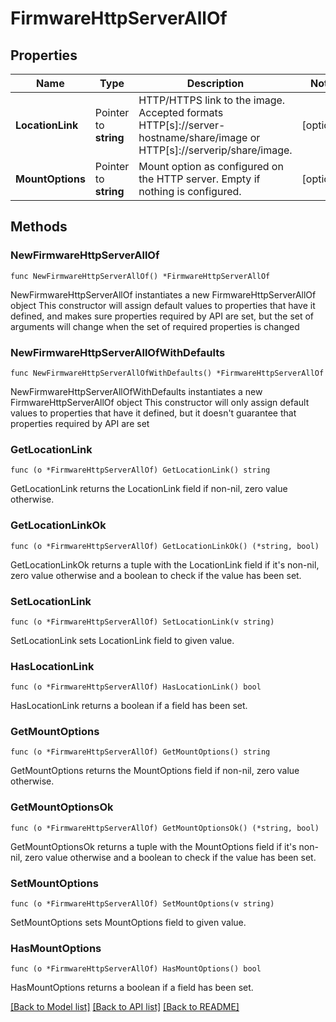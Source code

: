 # FirmwareHttpServerAllOf

## Properties

Name | Type | Description | Notes
------------ | ------------- | ------------- | -------------
**LocationLink** | Pointer to **string** | HTTP/HTTPS link to the image. Accepted formats HTTP[s]://server-hostname/share/image or HTTP[s]://serverip/share/image. | [optional] 
**MountOptions** | Pointer to **string** | Mount option as configured on the HTTP server. Empty if nothing is configured. | [optional] 

## Methods

### NewFirmwareHttpServerAllOf

`func NewFirmwareHttpServerAllOf() *FirmwareHttpServerAllOf`

NewFirmwareHttpServerAllOf instantiates a new FirmwareHttpServerAllOf object
This constructor will assign default values to properties that have it defined,
and makes sure properties required by API are set, but the set of arguments
will change when the set of required properties is changed

### NewFirmwareHttpServerAllOfWithDefaults

`func NewFirmwareHttpServerAllOfWithDefaults() *FirmwareHttpServerAllOf`

NewFirmwareHttpServerAllOfWithDefaults instantiates a new FirmwareHttpServerAllOf object
This constructor will only assign default values to properties that have it defined,
but it doesn't guarantee that properties required by API are set

### GetLocationLink

`func (o *FirmwareHttpServerAllOf) GetLocationLink() string`

GetLocationLink returns the LocationLink field if non-nil, zero value otherwise.

### GetLocationLinkOk

`func (o *FirmwareHttpServerAllOf) GetLocationLinkOk() (*string, bool)`

GetLocationLinkOk returns a tuple with the LocationLink field if it's non-nil, zero value otherwise
and a boolean to check if the value has been set.

### SetLocationLink

`func (o *FirmwareHttpServerAllOf) SetLocationLink(v string)`

SetLocationLink sets LocationLink field to given value.

### HasLocationLink

`func (o *FirmwareHttpServerAllOf) HasLocationLink() bool`

HasLocationLink returns a boolean if a field has been set.

### GetMountOptions

`func (o *FirmwareHttpServerAllOf) GetMountOptions() string`

GetMountOptions returns the MountOptions field if non-nil, zero value otherwise.

### GetMountOptionsOk

`func (o *FirmwareHttpServerAllOf) GetMountOptionsOk() (*string, bool)`

GetMountOptionsOk returns a tuple with the MountOptions field if it's non-nil, zero value otherwise
and a boolean to check if the value has been set.

### SetMountOptions

`func (o *FirmwareHttpServerAllOf) SetMountOptions(v string)`

SetMountOptions sets MountOptions field to given value.

### HasMountOptions

`func (o *FirmwareHttpServerAllOf) HasMountOptions() bool`

HasMountOptions returns a boolean if a field has been set.


[[Back to Model list]](../README.md#documentation-for-models) [[Back to API list]](../README.md#documentation-for-api-endpoints) [[Back to README]](../README.md)


